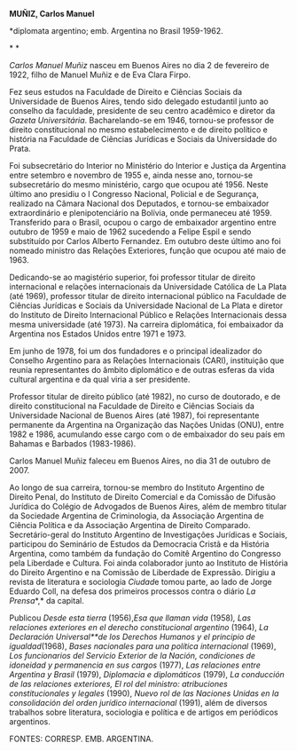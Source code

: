 **MUÑIZ, Carlos Manuel**

\*diplomata argentino; emb. Argentina no Brasil 1959-1962.

* *

*Carlos Manuel Muñiz* nasceu em Buenos Aires no dia 2 de fevereiro de
1922, filho de Manuel Muñiz e de Eva Clara Firpo.

Fez seus estudos na Faculdade de Direito e Ciências Sociais da
Universidade de Buenos Aires, tendo sido delegado estudantil junto ao
conselho da faculdade, presidente de seu centro acadêmico e diretor da
*Gazeta Universitária*. Bacharelando-se em 1946, tornou-se professor de
direito constitucional no mesmo estabelecimento e de direito político e
história na Faculdade de Ciências Jurídicas e Sociais da Universidade do
Prata.

Foi subsecretário do Interior no Ministério do Interior e Justiça da
Argentina entre setembro e novembro de 1955 e, ainda nesse ano,
tornou-se subsecretário do mesmo ministério, cargo que ocupou até 1956.
Neste último ano presidiu o I Congresso Nacional, Policial e de
Segurança, realizado na Câmara Nacional dos Deputados, e tornou-se
embaixador extraordinário e plenipotenciário na Bolívia, onde permaneceu
até 1959. Transferido para o Brasil, ocupou o cargo de embaixador
argentino entre outubro de 1959 e maio de 1962 sucedendo a Felipe Espil
e sendo substituído por Carlos Alberto Fernandez. Em outubro deste
último ano foi nomeado ministro das Relações Exteriores, função que
ocupou até maio de 1963.

Dedicando-se ao magistério superior, foi professor titular de direito
internacional e relações internacionais da Universidade Católica de La
Plata (até 1969), professor titular de direito internacional público na
Faculdade de Ciências Jurídicas e Sociais da Universidade Nacional de La
Plata e diretor do Instituto de Direito Internacional Público e Relações
Internacionais dessa mesma universidade (até 1973). Na carreira
diplomática, foi embaixador da Argentina nos Estados Unidos entre 1971 e
1973.

Em junho de 1978, foi um dos fundadores e o principal idealizador do
Conselho Argentino para as Relações Internacionais (CARI), instituição
que reunia representantes do âmbito diplomático e de outras esferas da
vida cultural argentina e da qual viria a ser presidente.

Professor titular de direito público (até 1982), no curso de doutorado,
e de direito constitucional na Faculdade de Direito e Ciências Sociais
da Universidade Nacional de Buenos Aires (até 1987), foi representante
permanente da Argentina na Organização das Nações Unidas (ONU), entre
1982 e 1986, acumulando esse cargo com o de embaixador do seu país em
Bahamas e Barbados (1983-1986).

Carlos Manuel Muñiz faleceu em Buenos Aires, no dia 31 de outubro de
2007.

Ao longo de sua carreira, tornou-se membro do Instituto Argentino de
Direito Penal, do Instituto de Direito Comercial e da Comissão de
Difusão Jurídica do Colégio de Advogados de Buenos Aires, além de membro
titular da Sociedade Argentina de Criminologia, da Associação Argentina
de Ciência Política e da Associação Argentina de Direito Comparado.
Secretário-geral do Instituto Argentino de Investigações Jurídicas e
Sociais, participou do Seminário de Estudos da Democracia Cristã e da
História Argentina, como também da fundação do Comitê Argentino do
Congresso pela Liberdade e Cultura. Foi ainda colaborador junto ao
Instituto de História do Direito Argentino e na Comissão de Liberdade de
Expressão. Dirigiu a revista de literatura e sociologia *Ciudad*e tomou
parte, ao lado de Jorge Eduardo Coll, na defesa dos primeiros processos
contra o diário *La Prensa**,* da capital.

Publicou *Desde esta tierra* (1956),*Esa que llaman* *vida* (1958)*, Las
relaciones exteriores en el derecho constitucional argentino* (1964),
*La Declaración Universal**de los Derechos Humanos y el principio de
igualdad*(1968), *Bases nacionales para una política internacional*
(1969), *Los funcionarios del Servicio Exterior de la Nación,
condiciones de idoneidad y permanencia en sus cargos* (1977), *Las
relaciones entre Argentina y Brasil* (1979), *Diplomacia e diplomáticos*
(1979), *La conducción de las relaciones exteriores, El rol del
ministro: atribuciones constitucionales y legales* (1990), *Nuevo rol de
las Naciones Unidas en la consolidación del orden jurídico
internacional* (1991), além de diversos trabalhos sobre literatura,
sociologia e política e de artigos em periódicos argentinos.

FONTES: CORRESP. EMB. ARGENTINA.

 
